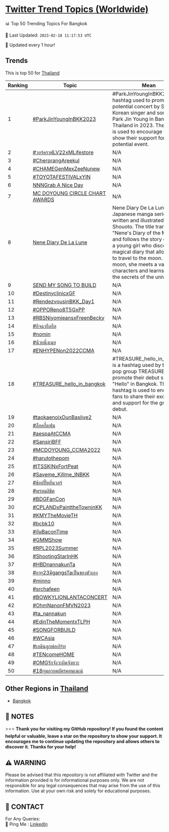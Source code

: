 [Twitter Trend Topics (Worldwide)](https://github.com/ErcinDedeoglu/Twitter-Trend-Topics)
==========


📊 Top 50 Trending Topics For Bangkok

📆 Last Updated: `2023-02-18 11:17:53 UTC`

🔧 Updated every 1 hour!


## Trends

This is top 50 for [Thailand](</Thailand>)

| Ranking | Topic | Mean |
| ------- | ------------ | ------------ |
| 1 | [#ParkJinYoungInBKK2023](http://twitter.com/search?q=%23ParkJinYoungInBKK2023) | #ParkJinYoungInBKK2023 is a hashtag used to promote a potential concert by South Korean singer and songwriter Park Jin Young in Bangkok, Thailand in 2023. The hashtag is used to encourage fans to show their support for the potential event. |
| 2 | [#วอร์คราฟLV22xMLifestore](http://twitter.com/search?q=%23%e0%b8%a7%e0%b8%ad%e0%b8%a3%e0%b9%8c%e0%b8%84%e0%b8%a3%e0%b8%b2%e0%b8%9fLV22xMLifestore) | N/A |
| 3 | [#CherprangAreekul](http://twitter.com/search?q=%23CherprangAreekul) | N/A |
| 4 | [#CHAMEGenMexZeeNunew](http://twitter.com/search?q=%23CHAMEGenMexZeeNunew) | N/A |
| 5 | [#TOYOTAFESTIVALxYIN](http://twitter.com/search?q=%23TOYOTAFESTIVALxYIN) | N/A |
| 6 | [NNNGrab A Nice Day](http://twitter.com/search?q=NNNGrab+A+Nice+Day) | N/A |
| 7 | [MC DOYOUNG CIRCLE CHART AWARDS](http://twitter.com/search?q=MC+DOYOUNG+CIRCLE+CHART+AWARDS) | N/A |
| 8 | [Nene Diary De La Lune](http://twitter.com/search?q=Nene+Diary+De+La+Lune) | Nene Diary De La Lune is a Japanese manga series written and illustrated by Aya Shouoto. The title translates to "Nene's Diary of the Moon" and follows the story of Nene, a young girl who discovers a magical diary that allows her to travel to the moon. On the moon, she meets a variety of characters and learns about the secrets of the universe. |
| 9 | [SEND MY SONG TO BUILD](http://twitter.com/search?q=SEND+MY+SONG+TO+BUILD) | N/A |
| 10 | [#DestinyclinicxGF](http://twitter.com/search?q=%23DestinyclinicxGF) | N/A |
| 11 | [#RendezvousinBKK_Day1](http://twitter.com/search?q=%23RendezvousinBKK_Day1) | N/A |
| 12 | [#OPPOReno8T5GxPP](http://twitter.com/search?q=%23OPPOReno8T5GxPP) | N/A |
| 13 | [#RBSNiyomjeansxFreenBecky](http://twitter.com/search?q=%23RBSNiyomjeansxFreenBecky) | N/A |
| 14 | [#อิจฉาอึลอึล](http://twitter.com/search?q=%23%e0%b8%ad%e0%b8%b4%e0%b8%88%e0%b8%89%e0%b8%b2%e0%b8%ad%e0%b8%b6%e0%b8%a5%e0%b8%ad%e0%b8%b6%e0%b8%a5) | N/A |
| 15 | [#nomin](http://twitter.com/search?q=%23nomin) | N/A |
| 16 | [#น้ําหนึ่งเนย](http://twitter.com/search?q=%23%e0%b8%99%e0%b9%89%e0%b9%8d%e0%b8%b2%e0%b8%ab%e0%b8%99%e0%b8%b6%e0%b9%88%e0%b8%87%e0%b9%80%e0%b8%99%e0%b8%a2) | N/A |
| 17 | [#ENHYPENon2022CCMA](http://twitter.com/search?q=%23ENHYPENon2022CCMA) | N/A |
| 18 | [#TREASURE_hello_in_bangkok](http://twitter.com/search?q=%23TREASURE_hello_in_bangkok) | #TREASURE_hello_in_bangkok is a hashtag used by the K-pop group TREASURE to promote their debut single "Hello" in Bangkok. The hashtag is used to encourage fans to share their excitement and support for the group's debut. |
| 19 | [#taokaenoixDunBaslive2](http://twitter.com/search?q=%23taokaenoixDunBaslive2) | N/A |
| 20 | [#ล็อคกี้แฟน](http://twitter.com/search?q=%23%e0%b8%a5%e0%b9%87%e0%b8%ad%e0%b8%84%e0%b8%81%e0%b8%b5%e0%b9%89%e0%b9%81%e0%b8%9f%e0%b8%99) | N/A |
| 21 | [#aespaAtCCMA](http://twitter.com/search?q=%23aespaAtCCMA) | N/A |
| 22 | [#SansiriBFF](http://twitter.com/search?q=%23SansiriBFF) | N/A |
| 23 | [#MCDOYOUNG_CCMA2022](http://twitter.com/search?q=%23MCDOYOUNG_CCMA2022) | N/A |
| 24 | [#harutothepom](http://twitter.com/search?q=%23harutothepom) | N/A |
| 25 | [#ITSSKINxFortPeat](http://twitter.com/search?q=%23ITSSKINxFortPeat) | N/A |
| 26 | [#Saveme_Killme_INBKK](http://twitter.com/search?q=%23Saveme_Killme_INBKK) | N/A |
| 27 | [#ช้อปปี้หยิ่นวอร์](http://twitter.com/search?q=%23%e0%b8%8a%e0%b9%89%e0%b8%ad%e0%b8%9b%e0%b8%9b%e0%b8%b5%e0%b9%89%e0%b8%ab%e0%b8%a2%e0%b8%b4%e0%b9%88%e0%b8%99%e0%b8%a7%e0%b8%ad%e0%b8%a3%e0%b9%8c) | N/A |
| 28 | [#พรหมลิขิต](http://twitter.com/search?q=%23%e0%b8%9e%e0%b8%a3%e0%b8%ab%e0%b8%a1%e0%b8%a5%e0%b8%b4%e0%b8%82%e0%b8%b4%e0%b8%95) | N/A |
| 29 | [#BDGFanCon](http://twitter.com/search?q=%23BDGFanCon) | N/A |
| 30 | [#CPLANDxPainttheTowninKK](http://twitter.com/search?q=%23CPLANDxPainttheTowninKK) | N/A |
| 31 | [#KMYTheMovieTH](http://twitter.com/search?q=%23KMYTheMovieTH) | N/A |
| 32 | [#bcbk10](http://twitter.com/search?q=%23bcbk10) | N/A |
| 33 | [#ทีมBaconTime](http://twitter.com/search?q=%23%e0%b8%97%e0%b8%b5%e0%b8%a1BaconTime) | N/A |
| 34 | [#GMMShow](http://twitter.com/search?q=%23GMMShow) | N/A |
| 35 | [#RPL2023Summer](http://twitter.com/search?q=%23RPL2023Summer) | N/A |
| 36 | [#ShootingStarInHK](http://twitter.com/search?q=%23ShootingStarInHK) | N/A |
| 37 | [#HBDnannakunTa](http://twitter.com/search?q=%23HBDnannakunTa) | N/A |
| 38 | [#อายุ23มีgangsTaเป็นของตัวเอง](http://twitter.com/search?q=%23%e0%b8%ad%e0%b8%b2%e0%b8%a2%e0%b8%b823%e0%b8%a1%e0%b8%b5gangsTa%e0%b9%80%e0%b8%9b%e0%b9%87%e0%b8%99%e0%b8%82%e0%b8%ad%e0%b8%87%e0%b8%95%e0%b8%b1%e0%b8%a7%e0%b9%80%e0%b8%ad%e0%b8%87) | N/A |
| 39 | [#minno](http://twitter.com/search?q=%23minno) | N/A |
| 40 | [#srchafeen](http://twitter.com/search?q=%23srchafeen) | N/A |
| 41 | [#BOWKYLIONLANTACONCERT](http://twitter.com/search?q=%23BOWKYLIONLANTACONCERT) | N/A |
| 42 | [#OhmNanonFMVN2023](http://twitter.com/search?q=%23OhmNanonFMVN2023) | N/A |
| 43 | [#ta_nannakun](http://twitter.com/search?q=%23ta_nannakun) | N/A |
| 44 | [#EdinTheMomentxTLPH](http://twitter.com/search?q=%23EdinTheMomentxTLPH) | N/A |
| 45 | [#SONGFORBUILD](http://twitter.com/search?q=%23SONGFORBUILD) | N/A |
| 46 | [#WCAsia](http://twitter.com/search?q=%23WCAsia) | N/A |
| 47 | [#เอดินลูกพ่อเอิร์ท](http://twitter.com/search?q=%23%e0%b9%80%e0%b8%ad%e0%b8%94%e0%b8%b4%e0%b8%99%e0%b8%a5%e0%b8%b9%e0%b8%81%e0%b8%9e%e0%b9%88%e0%b8%ad%e0%b9%80%e0%b8%ad%e0%b8%b4%e0%b8%a3%e0%b9%8c%e0%b8%97) | N/A |
| 48 | [#TENcomeHOME](http://twitter.com/search?q=%23TENcomeHOME) | N/A |
| 49 | [#OMGรักจังวะผิดจังหวะ](http://twitter.com/search?q=%23OMG%e0%b8%a3%e0%b8%b1%e0%b8%81%e0%b8%88%e0%b8%b1%e0%b8%87%e0%b8%a7%e0%b8%b0%e0%b8%9c%e0%b8%b4%e0%b8%94%e0%b8%88%e0%b8%b1%e0%b8%87%e0%b8%ab%e0%b8%a7%e0%b8%b0) | N/A |
| 50 | [#18กุมภากดบัตรคอนเนเน่](http://twitter.com/search?q=%2318%e0%b8%81%e0%b8%b8%e0%b8%a1%e0%b8%a0%e0%b8%b2%e0%b8%81%e0%b8%94%e0%b8%9a%e0%b8%b1%e0%b8%95%e0%b8%a3%e0%b8%84%e0%b8%ad%e0%b8%99%e0%b9%80%e0%b8%99%e0%b9%80%e0%b8%99%e0%b9%88) | N/A |



## Other Regions in [Thailand](</Thailand>)

* [Bangkok](</Thailand/Bangkok.md>)



## 📝 NOTES

⭐⭐⭐ **Thank you for visiting my GitHub repository! If you found the content helpful or valuable, leave a star on the repository to show your support. It encourages me to continue updating the repository and allows others to discover it. Thanks for your help!**


## ⚠️ WARNING

Please be advised that this repository is not affiliated with Twitter and the information provided is for informational purposes only. We are not responsible for any legal consequences that may arise from the use of this information. Use at your own risk and solely for educational purposes.


## 📨 CONTACT

 For Any Queries:  
            🏓 Ping Me : [LinkedIn](https://www.linkedin.com/in/ercindedeoglu/)
